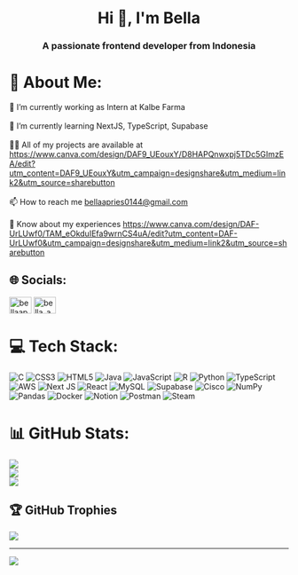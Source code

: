 <h1 align="center">Hi 👋, I'm Bella</h1>
<h3 align="center">A passionate frontend developer from Indonesia</h3>

# 💫 About Me:
🔭 I’m currently working as Intern at Kalbe Farma<br><br>🌱 I’m currently learning NextJS, TypeScript, Supabase<br><br>👨‍💻 All of my projects are available at https://www.canva.com/design/DAF9_UEouxY/D8HAPQnwxpj5TDc5GImzEA/edit?utm_content=DAF9_UEouxY&utm_campaign=designshare&utm_medium=link2&utm_source=sharebutton<br><br>📫 How to reach me bellaapries0144@gmail.com<br><br>📄 Know about my experiences https://www.canva.com/design/DAF-UrLUwf0/TAM_eOkduIEfa9wrnCS4uA/edit?utm_content=DAF-UrLUwf0&utm_campaign=designshare&utm_medium=link2&utm_source=sharebutton


## 🌐 Socials:
<p align="left">
<a href="https://linkedin.com/in/bellaapries" target="blank"><img align="center" src="https://raw.githubusercontent.com/rahuldkjain/github-profile-readme-generator/master/src/images/icons/Social/linked-in-alt.svg" alt="bellaapries" height="30" width="40" /></a>
<a href="https://instagram.com/bella_apries" target="blank"><img align="center" src="https://raw.githubusercontent.com/rahuldkjain/github-profile-readme-generator/master/src/images/icons/Social/instagram.svg" alt="bella_apries" height="30" width="40" /></a>
</p>

# 💻 Tech Stack:
![C](https://img.shields.io/badge/c-%2300599C.svg?style=for-the-badge&logo=c&logoColor=white) ![CSS3](https://img.shields.io/badge/css3-%231572B6.svg?style=for-the-badge&logo=css3&logoColor=white) ![HTML5](https://img.shields.io/badge/html5-%23E34F26.svg?style=for-the-badge&logo=html5&logoColor=white) ![Java](https://img.shields.io/badge/java-%23ED8B00.svg?style=for-the-badge&logo=openjdk&logoColor=white) ![JavaScript](https://img.shields.io/badge/javascript-%23323330.svg?style=for-the-badge&logo=javascript&logoColor=%23F7DF1E) ![R](https://img.shields.io/badge/r-%23276DC3.svg?style=for-the-badge&logo=r&logoColor=white) ![Python](https://img.shields.io/badge/python-3670A0?style=for-the-badge&logo=python&logoColor=ffdd54) ![TypeScript](https://img.shields.io/badge/typescript-%23007ACC.svg?style=for-the-badge&logo=typescript&logoColor=white) ![AWS](https://img.shields.io/badge/AWS-%23FF9900.svg?style=for-the-badge&logo=amazon-aws&logoColor=white) ![Next JS](https://img.shields.io/badge/Next-black?style=for-the-badge&logo=next.js&logoColor=white) ![React](https://img.shields.io/badge/react-%2320232a.svg?style=for-the-badge&logo=react&logoColor=%2361DAFB) ![MySQL](https://img.shields.io/badge/mysql-4479A1.svg?style=for-the-badge&logo=mysql&logoColor=white) ![Supabase](https://img.shields.io/badge/Supabase-3ECF8E?style=for-the-badge&logo=supabase&logoColor=white) ![Cisco](https://img.shields.io/badge/cisco-%23049fd9.svg?style=for-the-badge&logo=cisco&logoColor=black) ![NumPy](https://img.shields.io/badge/numpy-%23013243.svg?style=for-the-badge&logo=numpy&logoColor=white) ![Pandas](https://img.shields.io/badge/pandas-%23150458.svg?style=for-the-badge&logo=pandas&logoColor=white) ![Docker](https://img.shields.io/badge/docker-%230db7ed.svg?style=for-the-badge&logo=docker&logoColor=white) ![Notion](https://img.shields.io/badge/Notion-%23000000.svg?style=for-the-badge&logo=notion&logoColor=white) ![Postman](https://img.shields.io/badge/Postman-FF6C37?style=for-the-badge&logo=postman&logoColor=white) ![Steam](https://img.shields.io/badge/steam-%23000000.svg?style=for-the-badge&logo=steam&logoColor=white)
# 📊 GitHub Stats:
![](https://github-readme-stats.vercel.app/api?username=BellaA144&theme=dark&hide_border=false&include_all_commits=false&count_private=false)<br/>
![](https://nirzak-streak-stats.vercel.app/?user=BellaA144&theme=dark&hide_border=false)<br/>
![](https://github-readme-stats.vercel.app/api/top-langs/?username=BellaA144&theme=dark&hide_border=false&include_all_commits=false&count_private=false&layout=compact)

## 🏆 GitHub Trophies
![](https://github-profile-trophy.vercel.app/?username=BellaA144&theme=radical&no-frame=false&no-bg=true&margin-w=4)

---
[![](https://visitcount.itsvg.in/api?id=BellaA144&icon=0&color=0)](https://visitcount.itsvg.in)
